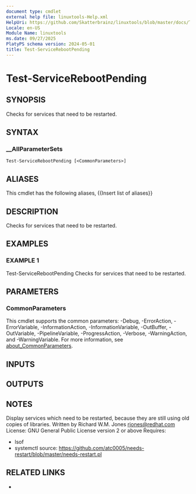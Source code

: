 ```yaml
---
document type: cmdlet
external help file: linuxtools-Help.xml
HelpUri: https://github.com/Skatterbrainz/linuxtools/blob/master/docs/Test-ServiceRebootPending.md
Locale: en-US
Module Name: linuxtools
ms.date: 09/27/2025
PlatyPS schema version: 2024-05-01
title: Test-ServiceRebootPending
---
```


# Test-ServiceRebootPending

## SYNOPSIS

Checks for services that need to be restarted.

## SYNTAX

### __AllParameterSets

```
Test-ServiceRebootPending [<CommonParameters>]
```

## ALIASES

This cmdlet has the following aliases,
  {{Insert list of aliases}}

## DESCRIPTION

Checks for services that need to be restarted.

## EXAMPLES

### EXAMPLE 1

Test-ServiceRebootPending
Checks for services that need to be restarted.

## PARAMETERS

### CommonParameters

This cmdlet supports the common parameters: -Debug, -ErrorAction, -ErrorVariable,
-InformationAction, -InformationVariable, -OutBuffer, -OutVariable, -PipelineVariable,
-ProgressAction, -Verbose, -WarningAction, and -WarningVariable. For more information, see
[about_CommonParameters](https://go.microsoft.com/fwlink/?LinkID=113216).

## INPUTS

## OUTPUTS

## NOTES

Display services which need to be restarted, because they are still
using old copies of libraries.
Written by Richard W.M.
Jones <rjones@redhat.com>
License: GNU General Public License version 2 or above
Requires:
- lsof
- systemctl
source: https://github.com/atc0005/needs-restart/blob/master/needs-restart.pl


## RELATED LINKS

- [](https://github.com/Skatterbrainz/linuxtools/blob/master/docs/Test-ServiceRebootPending.md)
